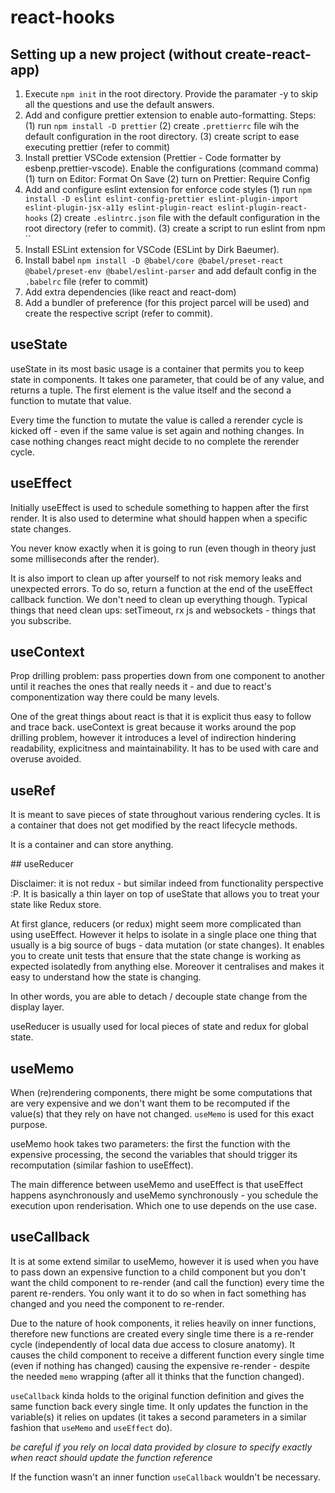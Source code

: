 # react-hooks

## Setting up a new project (without create-react-app)

1. Execute `npm init` in the root directory. Provide the paramater -y to skip all the questions and use the default answers.
2. Add and configure prettier extension to enable auto-formatting. Steps: (1) run `npm install -D prettier` (2) create `.prettierrc` file wih the default configuration in the root directory. (3) create script to ease executing prettier (refer to commit)
3. Install prettier VSCode extension (Prettier - Code formatter by esbenp.prettier-vscode). Enable the configurations (command comma) (1) turn on Editor: Format On Save (2) turn on Prettier: Require Config
4. Add and configure eslint extension for enforce code styles (1) run `npm install -D eslint eslint-config-prettier eslint-plugin-import eslint-plugin-jsx-a11y eslint-plugin-react eslint-plugin-react-hooks` (2) create `.eslintrc.json` file with the default configuration in the root directory (refer to commit). (3) create a script to run eslint from npm ``
5. Install ESLint extension for VSCode (ESLint by Dirk Baeumer).
6. Install babel `npm install -D @babel/core @babel/preset-react @babel/preset-env @babel/eslint-parser` and add default config in the `.babelrc` file (refer to commit)
7. Add extra dependencies (like react and react-dom)
8. Add a bundler of preference (for this project parcel will be used) and create the respective script (refer to commit).

## useState

useState in its most basic usage is a container that permits you to keep state in components. It takes one parameter, that could be of any value, and returns a tuple. The first element is the value itself and the second a function to mutate that value.

Every time the function to mutate the value is called a rerender cycle is kicked off - even if the same value is set again and nothing changes. In case nothing changes react might decide to no complete the rerender cycle.

## useEffect

Initially useEffect is used to schedule something to happen after the first render. It is also used to determine what should happen when a specific state changes.

You never know exactly when it is going to run (even though in theory just some milliseconds after the render).

It is also import to clean up after yourself to not risk memory leaks and unexpected errors. To do so, return a function at the end of the useEffect callback function. We don't need to clean up everything though. Typical things that need clean ups: setTimeout, rx js and websockets - things that you subscribe.

## useContext

Prop drilling problem: pass properties down from one component to another until it reaches the ones that really needs it - and due to react's componentization way there could be many levels.

One of the great things about react is that it is explicit thus easy to follow and trace back. useContext is great because it works around the pop drilling problem, however it introduces a level of indirection hindering readability, explicitness and maintainability. It has to be used with care and overuse avoided.

## useRef

It is meant to save pieces of state throughout various rendering cycles. It is a container that does not get modified by the react lifecycle methods.

It is a container and can store anything.

## useReducer

Disclaimer: it is not redux - but similar indeed from functionality perspective :P. It is basically a thin layer on top of useState that allows you to treat your state like Redux store.

At first glance, reducers (or redux) might seem more complicated than using useEffect. However it helps to isolate in a single place one thing that usually is a big source of bugs - data mutation (or state changes). It enables you to create unit tests that ensure that the state change is working as expected isolatedly from anything else. Moreover it centralises and makes it easy to understand how the state is changing.

In other words, you are able to detach / decouple state change from the display layer.

useReducer is usually used for local pieces of state and redux for global state.

## useMemo

When (re)rendering components, there might be some computations that are very expensive and we don't want them to be recomputed if the value(s) that they rely on have not changed. `useMemo` is used for this exact purpose.

useMemo hook takes two parameters: the first the function with the expensive processing, the second the variables that should trigger its recomputation (similar fashion to useEffect).

The main difference between useMemo and useEffect is that useEffect happens asynchronously and useMemo synchronously - you schedule the execution upon renderisation. Which one to use depends on the use case.

## useCallback

It is at some extend similar to useMemo, however it is used when you have to pass down an expensive function to a child component but you don't want the child component to re-render (and call the function) every time the parent re-renders. You only want it to do so when in fact something has changed and you need the component to re-render.

Due to the nature of hook components, it relies heavily on inner functions, therefore new functions are created every single time there is a re-render cycle (independently of local data due access to closure anatomy). It causes the child component to receive a different function every single time (even if nothing has changed) causing the expensive re-render - despite the needed `memo` wrapping (after all it thinks that the function changed).

`useCallback` kinda holds to the original function definition and gives the same function back every single time. It only updates the function in the variable(s) it relies on updates (it takes a second parameters in a similar fashion that `useMemo` and `useEffect` do).

_be careful if you rely on local data provided by closure to specify exactly when react should update the function reference_

If the function wasn't an inner function `useCallback` wouldn't be necessary.
